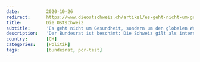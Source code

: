 ```yaml
---
date:          2020-10-26
redirect:      https://www.dieostschweiz.ch/artikel/es-geht-nicht-um-gesundheit-sondern-um-den-globalen-wettbewerb-r65RRpy
title:         Die Ostschweiz
subtitle:      'Es geht nicht um Gesundheit, sondern um den globalen Wettbewerb'
description:   'Der Bundesrat ist beschämt: Die Schweiz gilt als internationaler Corona-Hotspot. Das aber verdanken wir uns selbst, weil wir positive Tests höher werten als Erkrankungen und Todesfälle. Es ist diese «globale Schande», welche die Landesregierung zu immer neuen Massnahmen treibt.'
country:       [CH]
categories:    [Politik]
tags:          [bundesrat, pcr-test]
---
```

